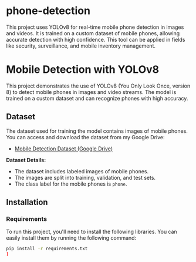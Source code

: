 # phone-detection
This project uses YOLOv8 for real-time mobile phone detection in images and videos. It is trained on a custom dataset of mobile phones, allowing accurate detection with high confidence. This tool can be applied in fields like security, surveillance, and mobile inventory management.

# Mobile Detection with YOLOv8

This project demonstrates the use of YOLOv8 (You Only Look Once, version 8) to detect mobile phones in images and video streams. The model is trained on a custom dataset and can recognize phones with high accuracy.

## Dataset

The dataset used for training the model contains images of mobile phones. You can access and download the dataset from my Google Drive:

- [Mobile Detection Dataset (Google Drive)](https://drive.google.com/drive/folders/your-dataset-link)

**Dataset Details:**
- The dataset includes labeled images of mobile phones.
- The images are split into training, validation, and test sets.
- The class label for the mobile phones is `phone`.

## Installation

### Requirements

To run this project, you'll need to install the following libraries. You can easily install them by running the following command:

```bash
pip install -r requirements.txt
)
